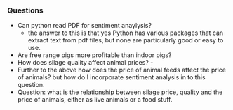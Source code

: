 ### Questions

+ Can python read PDF for sentiment anaylysis?
  + the answer to this is that yes Python has various packages that can extract text from pdf files, but none are particularly good or easy to use.
+ Are free range pigs more profitable than indoor pigs?
+ How does silage quality affect animal prices? - 
+ Further to the above how does the price of animal feeds affect the price of animals? but how do I incorporate sentiment analysis in to this question.
+ Question: what is the relationship between silage price, quality and the price of animals, either as live animals or a food stuff. 